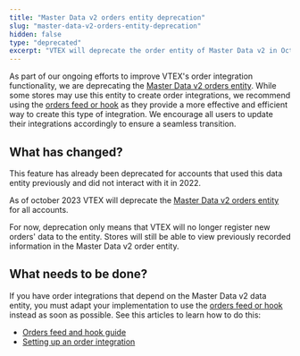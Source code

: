 ```yaml
---
title: "Master Data v2 orders entity deprecation"
slug: "master-data-v2-orders-entity-deprecation"
hidden: false
type: "deprecated"
excerpt: "VTEX will deprecate the order entity of Master Data v2 in October 2023. Learn how to adapt your store integrations."
---
```


As part of our ongoing efforts to improve VTEX's order integration functionality, we are deprecating the [Master Data v2 orders entity](https://developers.vtex.com/docs/guides/use-master-data-with-orders). While some stores may use this entity to create order integrations, we recommend using the [orders feed or hook](https://developers.vtex.com/docs/guides/orders-feed) as they provide a more effective and efficient way to create this type of integration. We encourage all users to update their integrations accordingly to ensure a seamless transition.

## What has changed?

This feature has already been deprecated for accounts that used this data entity previously and did not interact with it in 2022.

As of october 2023 VTEX will deprecate the [Master Data v2 orders entity](https://developers.vtex.com/docs/guides/use-master-data-with-orders) for all accounts.

For now, deprecation only means that VTEX will no longer register new orders' data to the entity. Stores will still be able to view previously recorded information in the Master Data v2 order entity.

## What needs to be done?

If you have order integrations that depend on the Master Data v2 data entity, you must adapt your implementation to use the [orders feed or hook](https://developers.vtex.com/docs/guides/orders-feed) instead as soon as possible. See this articles to learn how to do this:
- [Orders feed and hook guide](https://developers.vtex.com/docs/guides/orders-feed)
- [Setting up an order integration](https://developers.vtex.com/docs/guides/erp-integration-set-up-order-integration)
